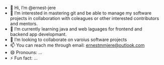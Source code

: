 - 👋 Hi, I’m @ernest-jere
- 👀 I’m interested in mastering git and be able to manage my software projects in collaboration with coleagues or other interested contributors and mentors.
- 🌱 I’m currently learning java and web laguages for frontend and backend app developmant.
- 💞️ I’m looking to collaborate on varoius software projects
- 📫 You can reach me through email: ernestmmjere@outlook.com
- 😄 Pronouns: ...
- ⚡ Fun fact: ...

<!---
ernest-jere/ernest-jere is a ✨ special ✨ repository because its `README.md` (this file) appears on your GitHub profile.
You can click the Preview link to take a look at your changes.
--->
